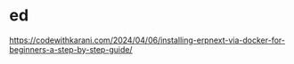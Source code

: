 # ed
https://codewithkarani.com/2024/04/06/installing-erpnext-via-docker-for-beginners-a-step-by-step-guide/
